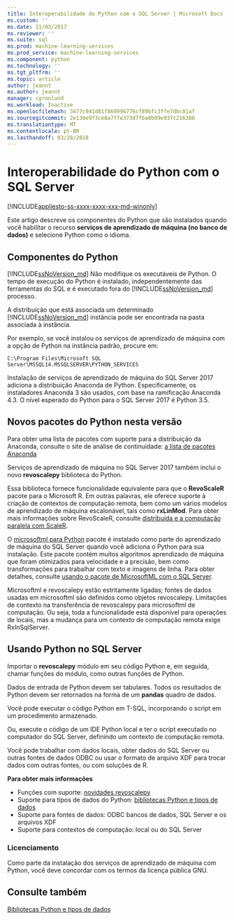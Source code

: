 ```yaml
---
title: Interoperabilidade do Python com o SQL Server | Microsoft Docs
ms.custom: ''
ms.date: 11/03/2017
ms.reviewer: ''
ms.suite: sql
ms.prod: machine-learning-services
ms.prod_service: machine-learning-services
ms.component: python
ms.technology: ''
ms.tgt_pltfrm: ''
ms.topic: article
author: jeannt
ms.author: jeannt
manager: cgronlund
ms.workload: Inactive
ms.openlocfilehash: 3477c941d81f860996776cf89bfc3ffe7dbc81af
ms.sourcegitcommit: 2e130e9f3ce8a7ffe373d7fba8b09e937c216386
ms.translationtype: MT
ms.contentlocale: pt-BR
ms.lasthandoff: 03/28/2018
---
```

# <a name="python-interoperability-with-sql-server"></a>Interoperabilidade do Python com o SQL Server
[!INCLUDE[appliesto-ss-xxxx-xxxx-xxx-md-winonly](../../includes/appliesto-ss-xxxx-xxxx-xxx-md-winonly.md)]

Este artigo descreve os componentes do Python que são instalados quando você habilitar o recurso **serviços de aprendizado de máquina (no banco de dados)** e selecione Python como o idioma.

## <a name="python-components"></a>Componentes do Python

[!INCLUDE[ssNoVersion_md](../../includes/ssnoversion-md.md)] Não modifique os executáveis de Python. O tempo de execução do Python é instalado, independentemente das ferramentas do SQL e é executado fora do [!INCLUDE[ssNoVersion_md](../../includes/ssnoversion-md.md)] processo.

A distribuição que está associada um determinado [!INCLUDE[ssNoVersion_md](../../includes/ssnoversion-md.md)] instância pode ser encontrada na pasta associada à instância.

Por exemplo, se você instalou os serviços de aprendizado de máquina com a opção de Python na instância padrão, procure em:

`C:\Program Files\Microsoft SQL Server\MSSQL14.MSSQLSERVER\PYTHON_SERVICES`

Instalação de serviços de aprendizado de máquina do SQL Server 2017 adiciona a distribuição Anaconda de Python. Especificamente, os instaladores Anaconda 3 são usados, com base na ramificação Anaconda 4.3. O nível esperado do Python para o SQL Server 2017 é Python 3.5.

## <a name="new-python-packages-in-this-release"></a>Novos pacotes do Python nesta versão

Para obter uma lista de pacotes com suporte para a distribuição da Anaconda, consulte o site de análise de continuidade: [a lista de pacotes Anaconda](https://docs.continuum.io/anaconda/pkg-docs)

Serviços de aprendizado de máquina no SQL Server 2017 também inclui o novo **revoscalepy** biblioteca do Python.

Essa biblioteca fornece funcionalidade equivalente para que o **RevoScaleR** pacote para o Microsoft R. Em outras palavras, ele oferece suporte à criação de contextos de computação remota, bem como um vários modelos de aprendizado de máquina escalonável, tais como **rxLinMod**. Para obter mais informações sobre RevoScaleR, consulte [distribuída e a computação paralela com ScaleR](https://msdn.microsoft.com/microsoft-r/scaler-distributed-computing).

O [microsoftml para Python](https://docs.microsoft.com/machine-learning-server/python-reference/microsoftml/microsoftml-package) pacote é instalado como parte do aprendizado de máquina do SQL Server quando você adiciona o Python para sua instalação. Este pacote contém muitos algoritmos aprendizado de máquina que foram otimizados para velocidade e a precisão, bem como transformações para trabalhar com texto e imagens de linha. Para obter detalhes, consulte [usando o pacote de MicrosoftML com o SQL Server](https://docs.microsoft.com/sql/advanced-analytics/using-the-microsoftml-package).

Microsoftml e revoscalepy estão estritamente ligadas; fontes de dados usadas em microsoftml são definidos como objetos revoscalepy. Limitações de contexto na transferência de revoscalepy para microsoftml de computação. Ou seja, toda a funcionalidade está disponível para operações de locais, mas a mudança para um contexto de computação remota exige RxInSqlServer.

## <a name="using-python-in-sql-server"></a>Usando Python no SQL Server

Importar o **revoscalepy** módulo em seu código Python e, em seguida, chamar funções do módulo, como outras funções de Python.

Dados de entrada de Python devem ser tabulares. Todos os resultados de Python devem ser retornados na forma de um **pandas** quadro de dados.

Você pode executar o código Python em T-SQL, incorporando o script em um procedimento armazenado.

Ou, execute o código de um IDE Python local e ter o script executado no computador do SQL Server, definindo um contexto de computação remota.

Você pode trabalhar com dados locais, obter dados do SQL Server ou outras fontes de dados ODBC ou usar o formato de arquivo XDF para trocar dados com outras fontes, ou com soluções de R.

**Para obter mais informações**

+ Funções com suporte: [novidades revoscalepy](what-is-revoscalepy.md) 
+ Suporte para tipos de dados do Python: [bibliotecas Python e tipos de dados](python-libraries-and-data-types.md)
+ Suporte para fontes de dados: ODBC bancos de dados, SQL Server e os arquivos XDF
+ Suporte para contextos de computação: local ou do SQL Server

### <a name="licensing"></a>Licenciamento

Como parte da instalação dos serviços de aprendizado de máquina com Python, você deve concordar com os termos da licença pública GNU.

## <a name="see-also"></a>Consulte também

[Bibliotecas Python e tipos de dados](python-libraries-and-data-types.md)
